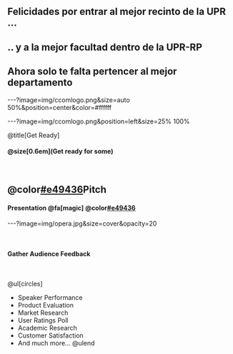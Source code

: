 

## Felicidades por entrar al mejor recinto de la UPR ... 



## .. y a la mejor facultad dentro de la UPR-RP


## Ahora solo te falta pertencer al mejor departamento

---?image=img/ccomlogo.png&size=auto 50%&position=center&color=#ffffff



---?image=img/ccomlogo.png&position=left&size=25% 100%

@title[Get Ready]


#### @size[0.6em](Get ready for some)

<br>

## @color[#e49436](Git)Pitch
#### Presentation @fa[magic] @color[#e49436](Magic)

---?image=img/opera.jpg&size=cover&opacity=20

<br>

#### Gather Audience Feedback
<br>

@ul[circles]
- Speaker Performance
- Product Evaluation
- Market Research
- User Ratings Poll
- Academic Research
- Customer Satisfaction
- And much  more...
@ulend
